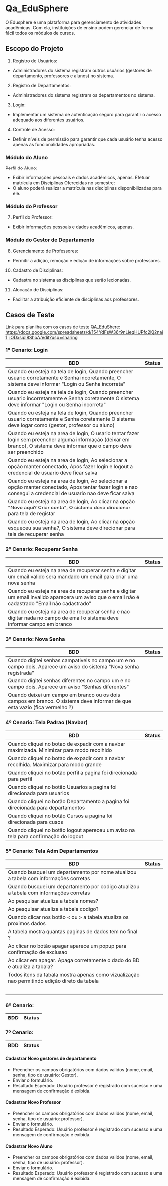 # Qa_EduSphere

O Edusphere é uma plataforma para gerenciamento de atividades acadêmicas. Com ela, instituições de ensino podem gerenciar de forma fácil todos os módulos de cursos.

## Escopo do Projeto

1. Registro de Usuários:
- Administradores do sistema registram outros usuários (gestores de
departamento, professores e alunos) no sistema.
2. Registro de Departamentos:
- Administradores do sistema registram os departamentos no sistema.
3. Login:
- Implementar um sistema de autenticação seguro para garantir o acesso
adequado aos diferentes usuários.
4. Controle de Acesso:
- Definir níveis de permissão para garantir que cada usuário tenha acesso apenas
às funcionalidades apropriadas.

### Módulo do Aluno

Perfil do Aluno:
- Exibir informações pessoais e dados acadêmicos, apenas.
Efetuar matrícula em Disciplinas Oferecidas no semestre:
- O aluno poderá realizar a matrícula nas disciplinas disponibilizadas para ele.
  
### Módulo do Professor

7. Perfil do Professor:
- Exibir informações pessoais e dados acadêmicos, apenas.
  
### Módulo do Gestor de Departamento

8. Gerenciamento de Professores:
- Permitir a adição, remoção e edição de informações sobre professores.
10. Cadastro de Disciplinas:
- Cadastra no sistema as disciplinas que serão lecionadas.
11. Alocação de Disciplinas:
- Facilitar a atribuição eficiente de disciplinas aos professores.

## Casos de Teste

Link para planilha com os casos de teste QA_EduShere: https://docs.google.com/spreadsheets/d/154YdFsW36r9nLieqHUPfc2Kj2nai1_iODxsipl8ShoA/edit?usp=sharing

### 1º Cenario: Login

| BDD | Status |
| --- | --- |
| Quando eu esteja na tela de login, Quando preencher usuario corretamente e Senha incoretamente, O sistema deve informar "Login ou Senha incorreta" |     |
| Quando eu esteja na tela de login, Quando preencher usuario incorretamente e Senha coretamente  O sistema deve informar "Login ou Senha incorreta" |     |
| Quando eu esteja na tela de login, Quando preencher usuario corretamente e Senha coretamente  O sistema deve logar como (gestor, professor ou aluno) |    |
| Quando eu esteja na area de login, O usario tentar fazer login sem preencher alguma informação (deixar em branco), O sistema deve informar que o campo deve ser preenchido |    |   
| Quando eu esteja na area de login, Ao selecionar a opção manter conectado, Apos fazer login e logout a credencial de usuario deve ficar salva |    |
| Quando eu esteja na area de login, Ao selecionar a opção manter conectado, Apos tentar fazer login e nao consegui a credencial de usuario nao deve ficar salva |    |
| Quando eu esteja na area de login, Ao clicar na opção "Novo aqui? Criar conta", O sistema deve direcionar para tela de registar |    |
| Quando eu esteja na area de login, Ao clicar na opção esqueceu sua senha?, O sistema deve direcionar para tela de recuperar senha |    |

### 2º Cenario: Recuperar Senha

| BDD | Status |
| --- | --- |
| Quando eu esteja na area de recuperar senha  e digitar um email valido sera mandado um email para criar uma nova senha |    | 
| Quando eu esteja na area de recuperar senha e digitar um email invalido aparecera um aviso que o email não é cadastrado "Email não cadastrado" |    |
| Quando eu esteja na area de recuperar senha e nao digitar nada no campo de email o sistema deve informar campo em branco |    |

### 3º Cenario: Nova Senha

| BDD | Status |
| --- | --- |
| Quando digitei senhas campativeis no campo um e no campo dois. Aparece um aviso do sistema "Nova senha registrada" |    |
| Quando digitei senhas diferentes no campo um e no campo dois. Aparece um aviso "Senhas diferentes" |    |
| Quando deixei um campo em branco ou os dois campos em branco. O sistema deve informar de que esta vazio (fica vermelho ?) |    |

### 4º Cenario: Tela Padrao (Navbar)

| BDD | Status |
| --- | --- |
| Quando cliquei no botao de expadir com a navbar maximizada. Minimizar para modo recolhido |    |
| Quando cliquei no botao de expadir com a navbar recolhida. Maximizar para modo grande     |    |
| Quando cliquei no botão perfil a pagina foi direcionada para perfil |    |
| Quando cliquei no botão Usuarios a pagina foi direcionada para usuarios  |    |
| Quando cliquei no botão Departamento a pagina foi direcionada para departamentos |    |
| Quando cliquei no botão Cursos a pagina foi direcionada para cusos  |    |
| Quando cliquei no botão logout apereceu um aviso na tela para confirmação do logout   |    |

### 5º Cenario: Tela Adm Departamentos

| BDD | Status |
| --- | --- |
| Quando busquei um departamento por nome atualizou a tabela com informações corretas  |  |
| Quando busquei um departamento por codigo atualizou a tabela com informações corretas  |  |
| Ao pesquisar atualiza a tabela nomes?  |  |
| Ao pesquisar atualiza a tabela codigo? |  |
| Quando clicar nos botão < ou > a tabela atualiza os proximos dados  |  |
| A tabela mostra quantas paginas de dados tem no final ? |  |
| Ao clicar no botão apagar aparece um popup para confirmação de exclusao  |  |
| Ao clicar em apagar. Apaga corretamente o dado do BD e atualiza a tabala? |  |
| Todos itens da tabala mostra apenas como vizualização nao permitindo edição direto da tabela |  |
|  |  |
|  |  |
|  |  |
|  |  |
|  |  |

### 6º Cenario: 

| BDD | Status |
| --- | --- |

### 7º Cenario: 

| BDD | Status |
| --- | --- |

#### Cadastrar Novo gestores de departamento
- Preencher os campos obrigatórios com dados validos (nome, email, senha, tipo de usuário: Gestor).
- Enviar o formulário.
- Resultado Esperado: Usuário professor é registrado com sucesso e uma mensagem de confirmação é exibida.

#### Cadastrar Novo Professor
- Preencher os campos obrigatórios com dados validos (nome, email, senha, tipo de usuário: professor).
- Enviar o formulário.
- Resultado Esperado: Usuário professor é registrado com sucesso e uma mensagem de confirmação é exibida.

#### Cadastrar Novo Aluno
- Preencher os campos obrigatórios com dados validos (nome, email, senha, tipo de usuário: professor).
- Enviar o formulário.
- Resultado Esperado: Usuário professor é registrado com sucesso e uma mensagem de confirmação é exibida.

####
